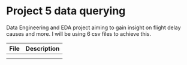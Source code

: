 # Project 5 data querying

Data Engineering and EDA project aiming to gain insight on flight delay causes and more. I will be using 6 csv files to achieve this.

| File 	| Description 	|
|-	|-	|
|  	|  	|
|  	|  	|